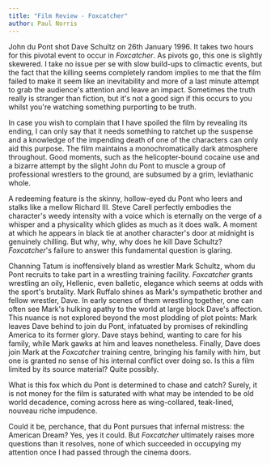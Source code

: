 ```yaml
---
title: "Film Review - Foxcatcher"
author: Paul Norris
---
```


John du Pont shot Dave Schultz on 26th January 1996. It takes two hours for this pivotal event to occur in *Foxcatcher*. As pivots go, this one is slightly skewered. I take no issue per se with slow build-ups to climactic events, but the fact that the killing seems completely random implies to me that the film failed to make it seem like an inevitability and more of a last minute attempt to grab the audience's attention and leave an impact. Sometimes the truth really is stranger than fiction, but it's not a good sign if this occurs to you whilst you're watching something purporting to be truth.

In case you wish to complain that I have spoiled the film by revealing its ending, I can only say that it needs something to ratchet up the suspense and a knowledge of the impending death of one of the characters can only aid this purpose. The film maintains a monochromatically dark atmosphere throughout. Good moments, such as the helicopter-bound cocaine use and a bizarre attempt by the slight John du Pont to muscle a group of professional wrestlers to the ground, are subsumed by a grim, leviathanic whole.

A redeeming feature is the skinny, hollow-eyed du Pont who leers and stalks like a mellow Richard III. Steve Carell perfectly embodies the character's weedy intensity with a voice which is eternally on the verge of a whisper and a physicality which glides as much as it does walk. A moment at which he appears in black tie at another character's door at midnight is genuinely chilling. But why, why, why does he kill Dave Schultz? *Foxcatcher*'s failure to answer this fundamental question is glaring.

Channing Tatum is inoffensively bland as wrestler Mark Schultz, whom du Pont recruits to take part in a wrestling training facility. *Foxcatcher* grants wrestling an oily, Hellenic, even balletic, elegance which seems at odds with the sport's brutality. Mark Ruffalo shines as Mark's sympathetic brother and fellow wrestler, Dave. In early scenes of them wrestling together, one can often see Mark's hulking apathy to the world at large block Dave's affection. This nuance is not explored beyond the most plodding of plot points: Mark leaves Dave behind to join du Pont, infatuated by promises of rekindling America to its former glory. Dave stays behind, wanting to care for his family, while Mark gawks at him and leaves nonetheless. Finally, Dave does join Mark at the *Foxcatcher* training centre, bringing his family with him, but one is granted no sense of his internal conflict over doing so. Is this a film limited by its source material? Quite possibly.

What is this fox which du Pont is determined to chase and catch? Surely, it is not money for the film is saturated with what may be intended to be old world decadence, coming across here as wing-collared, teak-lined, nouveau riche impudence.

Could it be, perchance, that du Pont pursues that infernal mistress: the American Dream? Yes, yes it could. But *Foxcatcher* ultimately raises more questions than it resolves, none of which succeeded in occupying my attention once I had passed through the cinema doors.
